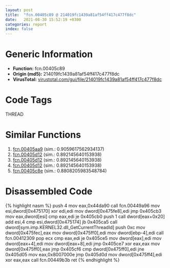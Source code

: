 ```yaml
---
layout: post
title:  "fcn.00405c89 @ 214019fc1439a81af54ff417c477f8dc"
date:   2021-08-30 15:52:19 +0300
categories: report
index: false
---
```


# Generic Information
- **Function:** fcn.00405c89
- **Origin (md5):** 214019fc1439a81af54ff417c477f8dc
- **VirusTotal:** [virustotal.com/gui/file/214019fc1439a81af54ff417c477f8dc][virustotal_ref]

# Code Tags
<span class="tag" id="THREAD">THREAD</span>


# Similar Functions

1. [fcn.00405aa9][similar_1_ref] (sim.: 0.9059617562934137)
2. [fcn.00405d12][similar_2_ref] (sim.: 0.892145640153938)
3. [fcn.00405d12][similar_3_ref] (sim.: 0.892145640153938)
4. [fcn.00405d12][similar_4_ref] (sim.: 0.892145640153938)
5. [fcn.00405c8e][similar_5_ref] (sim.: 0.8808205983548784)


# Disassembled Code

{% highlight nasm %}
push 4
mov eax,0x44da90
call fcn.00449a96
mov esi,dword[0x475170]
xor edi,edi
mov dword[0x475fe8],edi
jmp 0x405cb3
mov eax,dword[esi]
cmp eax,edi
je 0x405cb0
push 1
call dword[eax+0x20]
add esi,4
cmp esi,dword[0x475174]
jb 0x405ca5
call dword[sym.imp.KERNEL32.dll_GetCurrentThreadId]
push 0xc
mov dword[0x475fec],eax
mov dword[0x475ff0],edi
mov dword[ebp-4],edi
call fcn.00412309
pop ecx
cmp eax,edi
je 0x405ce5
mov dword[eax],edi
mov dword[eax+4],edi
mov dword[eax+8],edi
jmp 0x405ce7
xor eax,eax
mov dword[0x475ff0],eax
jmp 0x405cf6
cmp dword[0x475ff0],edi
jne 0x405d05
mov eax,0x8007000e
jmp 0x405d0d
mov dword[0x475ff4],edi
xor eax,eax
call fcn.00449b3b
ret 
{% endhighlight %}


[similar_1_ref]: /report/fcn.00405aa9@0b645351d6df77d56852ad106e75fced
[similar_2_ref]: /report/fcn.00405d12@074a6a8502a27e18f8b5ea831bacabad
[similar_3_ref]: /report/fcn.00405d12@d3ad46676721a96e1408ac558c298889
[similar_4_ref]: /report/fcn.00405d12@ab22d984f64f202bfb2e0f0e1f3a3f8f
[similar_5_ref]: /report/fcn.00405c8e@bf63ddd2300e0a74a0359de9adcc16ac
[virustotal_ref]: https://www.virustotal.com/gui/file/214019fc1439a81af54ff417c477f8dc